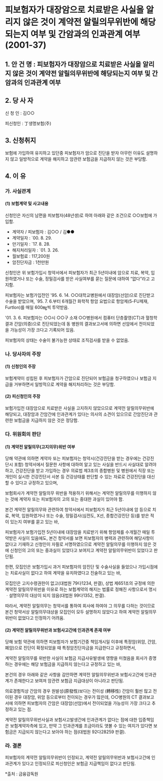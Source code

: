 # 피보험자가 대장암으로 치료받은 사실을 알리지 않은 것이 계약전 알릴의무위반에 해당되는지 여부 및 간암과의 인과관계 여부(2001-37)


## 1. 안 건 명 : 피보험자가 대장암으로 치료받은 사실을 알리지 않은 것이 계약전 알릴의무위반에 해당되는지 여부 및 간암과의 인과관계 여부

## 2. 당 사 자

신 청 인 : 김○○
               
피신청인 : 丁생명보험(주)

## 3. 신청취지

보험에 가입하여 유지하고 있던중 피보험자가 암으로 진단을 받자 아무런 이유도 설명하지 않고 일방적으로 계약을 해지하고 암관련 보험금을 지급하지 않는 것은 부당함. 

## 4. 이   유

### 가. 사실관계

#### (1) 보험계약 및 사고내용

신청인은 자신의 남편을 피보험자(48년생)로 하여 아래와 같은 조건으로 ○○보험에 가입함.
          
- 계약자 / 피보험자   :  김○○ / 김●●
- 계약일자            :  `00. 8. 29.
- 만기일자            :  `17. 8. 28.
- 해지처리일자         :  `01. 3. 26.
- 월보험료            :   117,200원
- 암진단자금          :  1천만원

신청인은 위 보험가입시 청약서에서 피보험자가 최근 5년이내에 암으로 치료, 복약, 입원하였거나 또는 수술, 정밀검사를 받은 사실여부를 묻는 질문에 대하여 “없다”라고 고지함.
  
피보험자는 보험가입전인 '95. 6. 14. ○○대학교병원에서 대장암(선암)으로 진단받고 수술을 받았으며, `95. 7. 6.부터 6개월간 화학적 항암 요법으로 항암제(5-FU제재, Furtlon)를 매일 600㎎씩 투약받음.

'01. 3. 6. 피보험자는 ○○시 ○○구 소재 ○○병원에서 컴퓨터 단층촬영(CT)과 혈청학 결과 간암(의증)으로 진단되었는데 동 병원의 결과보고서에 의하면 선암에서 전이되었을 가능성이 가장 크다고 기록되어 있음.

피보험자의 상태는 수술이 불가능한 상태로 조직검사를 받을 수 없었음.

### 나. 당사자의 주장

#### (1) 신청인의 주장

보험계약이 성립된 후 피보험자가 간암으로 진단되어 보험금을 청구하였으나 보험금 지급을 거부하면서 일방적으로 계약을 해지처리하는 것은 부당함.

#### (2) 피신청인의 주장

보험가입전 대장암으로 치료받은 사실을 고지하지 않았으므로 계약전 알릴의무위반에 해당되고, 대장암과 간암간에 인과관계가 있다는 의사의 소견이 있으므로 간암진단과 관련한 보험금을 지급하지 않은 것은 정당함.

### 다. 위원회의 판단

#### (1) 계약전 알릴의무(고지의무)위반 여부

당해 약관에 의하면 계약자 또는 피보험자는 청약시(건강진단을 받는 경우에는 건강진단시 포함) 청약서에서 질문한 사항에 대하여 알고 있는 사실을 반드시 사실대로 알려야 하고, 건강진단을 받고 가입하는 경우 의료법 제3조의 종합병원 및 병원에서 직장 또는 개인이 실시한 건강진단서 사본 등 건강상태를 판단할 수 있는 자료로 건강진단을 대신할 수 있다고 규정하고 있으며,

보험회사가 계약전 알릴의무 위반을 적용하기 위해서는 계약전 알릴의무를 이행하지 않는 것에 계약자 또는 피보험자의 고의 또는 중대한 과실이 있어야 함.

본건 계약전 알릴의무와 관련하여 청약서에서 피보험자가 최근 5년이내에 암 등으로 치료, 복약, 입원하였거나 또는 수술, 정밀검사(심전도, X선, 종합건강진단 등)를 받은 적이 있는지 여부를 묻고 있는 바,

피보험자가 보험가입전 5년이내에 대장암을 치료받기 위해 항암제를 수개월간 매일 투약받은 사실이 있음에도, 본건 청약서를 보면 피보험자의 병력과 관련하여 해당사항이 없다고 기재하고 신청인이 자필로 서명하였으므로 계약전 알릴의무를 이행하지 않은 것에 신청인의 고의 또는 중과실이 있었다고 보여지고 계약전 알릴의무위반이 있었다고 판단됨. 

한편, 모집인은 보험가입시 과거 피보험자의 암진단 및 수술사실을 들었으나 가입시점에는 치료사실이 없다고 하여 계약을 유치하였다고 진술하고 있는 바, 

모집인은 고지수령권한이 없고(대법원 79다1234, 판결), 상법 제651조의 규정에 의한 계약전 알릴의무위반을 이유로 하는 보험계약의 해지는 법률로 정해진 사항으로서 명시ㆍ설명의무의 대상이 되지 않음(대법원 99다1352, 판결).

따라서, 계약전 알릴의무는 청약서를 통하여 회사에 하여야 그 의무를 다하는 것이므로 본건 청약서상 알릴의무대상을 모집인이 모두 설명하지 않았다고 하여 계약전 알릴의무위반이 없었다고 인정하기 어려움.

#### (2) 계약전 알릴의무위반과 보험사고간에 인과관계 존재 여부

당해 보험 약관에 의하면 피보험자가 보험기간중 책임개시일 이후에 특정암(위암, 간암, 폐암)으로 진단이 확정되었을 때 특정암진단자금을 지급한다고 규정하면서, 

계약전 알릴의무를 위반한 사실이 보험금 지급사유발생에 영향을 미쳤음을 회사가 증명하는 경우에는 해당 보험금을 지급하지 않는다고 규정하고 있는 바,

본건의 경우 아래와 같은 사항을 감안하면 계약전 알릴의무위반과 보험사고간에 인과관계가 존재한다고 보여져 암관련 보험금 지급대상이 아니라고 판단됨.

의료경험칙상 간암의 경우 원발성(原發性)보다는 전이성 (轉移性) 간암이 훨씬 많고 전이된 경우 대장암, 위암 등으로부터 전이되는 경우가 많은데, ○○병원의 CT 결과보고서에 의하면 피보험자의 간암은 대장암(선암)에서 전이되었을 가능성이 가장 크다고 추정하고 있는 점.

계약전 알릴의무위반사실과 보험사고발생간에 인과관계가 없다는 점에 대한 입증책임은 보험계약자측에 있고, 만약 그 인과관계를 조금이라도 엿볼 수 있는 여지가 있다면 보험금은 지급되지 않는다고 보아야 하는 점(대법원 92다28259 판결).

### 라. 결론 

피보험자의 계약전 알릴의무위반이 인정되고, 계약전 알릴의무위반과 보험사고간에 인과관계가 있다고 인정되므로 피신청인은 보험금 지급책임이 없다고 판단됨.

*출처 : 금융감독원